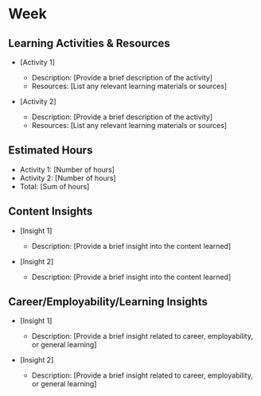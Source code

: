 # Week

## Learning Activities & Resources

- [Activity 1]
  - Description: [Provide a brief description of the activity]
  - Resources: [List any relevant learning materials or sources]

- [Activity 2]
  - Description: [Provide a brief description of the activity]
  - Resources: [List any relevant learning materials or sources]

## Estimated Hours

- Activity 1: [Number of hours]
- Activity 2: [Number of hours]
- Total: [Sum of hours]

## Content Insights

- [Insight 1]
  - Description: [Provide a brief insight into the content learned]
  
- [Insight 2]
  - Description: [Provide a brief insight into the content learned]

## Career/Employability/Learning Insights

- [Insight 1]
  - Description: [Provide a brief insight related to career, employability, or general learning]
  
- [Insight 2]
  - Description: [Provide a brief insight related to career, employability, or general learning]
